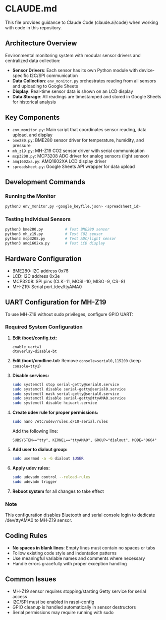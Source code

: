 # CLAUDE.md

This file provides guidance to Claude Code (claude.ai/code) when working with code in this repository.

## Architecture Overview

Environmental monitoring system with modular sensor drivers and centralized data collection:

- **Sensor Drivers**: Each sensor has its own Python module with device-specific I2C/SPI communication
- **Data Collection**: `env_monitor.py` orchestrates reading from all sensors and uploading to Google Sheets
- **Display**: Real-time sensor data is shown on an LCD display
- **Data Storage**: All readings are timestamped and stored in Google Sheets for historical analysis

## Key Components

- `env_monitor.py`: Main script that coordinates sensor reading, data upload, and display
- `bme280.py`: BME280 sensor driver for temperature, humidity, and pressure
- `mh_z19.py`: MH-Z19 CO2 sensor driver with serial communication
- `mcp3208.py`: MCP3208 ADC driver for analog sensors (light sensor)
- `amq1602xa.py`: AMQ1602XA LCD display driver
- `spreadsheet.py`: Google Sheets API wrapper for data upload

## Development Commands

### Running the Monitor
```bash
python3 env_monitor.py <google_keyfile.json> <spreadsheet_id>
```

### Testing Individual Sensors
```bash
python3 bme280.py          # Test BME280 sensor
python3 mh_z19.py          # Test CO2 sensor
python3 mcp3208.py         # Test ADC/light sensor
python3 amq1602xa.py       # Test LCD display
```

## Hardware Configuration

- BME280: I2C address 0x76
- LCD: I2C address 0x3e
- MCP3208: SPI pins (CLK=11, MOSI=10, MISO=9, CS=8)
- MH-Z19: Serial port /dev/ttyAMA0

## UART Configuration for MH-Z19

To use MH-Z19 without sudo privileges, configure GPIO UART:

### Required System Configuration

1. **Edit /boot/config.txt:**
   ```
   enable_uart=1
   dtoverlay=disable-bt
   ```

2. **Edit /boot/cmdline.txt:**
   Remove `console=serial0,115200` (keep `console=tty1`)

3. **Disable services:**
   ```bash
   sudo systemctl stop serial-getty@serial0.service
   sudo systemctl disable serial-getty@serial0.service
   sudo systemctl mask serial-getty@serial0.service
   sudo systemctl disable serial-getty@ttyAMA0.service
   sudo systemctl disable hciuart.service
   ```

4. **Create udev rule for proper permissions:**
   ```bash
   sudo nano /etc/udev/rules.d/10-serial.rules
   ```
   Add the following line:
   ```
   SUBSYSTEM=="tty", KERNEL=="ttyAMA0", GROUP="dialout", MODE="0664"
   ```

5. **Add user to dialout group:**
   ```bash
   sudo usermod -a -G dialout $USER
   ```

6. **Apply udev rules:**
   ```bash
   sudo udevadm control --reload-rules
   sudo udevadm trigger
   ```

7. **Reboot system** for all changes to take effect

### Note
This configuration disables Bluetooth and serial console login to dedicate /dev/ttyAMA0 to MH-Z19 sensor.

## Coding Rules

- **No spaces in blank lines**: Empty lines must contain no spaces or tabs
- Follow existing code style and indentation patterns
- Use meaningful variable names and comments where necessary
- Handle errors gracefully with proper exception handling

## Common Issues

- MH-Z19 sensor requires stopping/starting Getty service for serial access
- I2C/SPI must be enabled in raspi-config
- GPIO cleanup is handled automatically in sensor destructors
- Serial permissions may require running with sudo